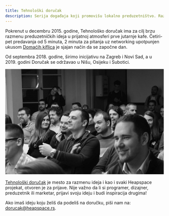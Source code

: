 ```yaml
---
title: Tehnološki doručak
description: Serija događaja koji promovišu lokalno preduzetništvo. Razmena preduzetničkih ideja uz jutarnju kafu i kiflice u šest gradova u regionu.
---
```


Pokrenut u decembru 2015. godine, Tehnološko doručak ima za cilj brzu razmenu preduzetničkih ideja u prijatnoj atmosferi prve jutarnje kafe. Četiri-pet predavanja od 5 minuta, 2 minuta za pitanja uz networking upotpunjen ukusom [Domaćih kiflica](http://domacekiflice.rs/) je sjajan način da se započne dan.

Od septembra 2018. godine, širimo inicijativu na Zagreb i Novi Sad, a u 2019. godini Doručak se održavao u Nišu, Osijeku i Subotici.

![](td.jpg)

[Tehnološki doručak](https://tehnoloskidorucak.io/) je mesto za razmenu ideja i kao i svaki Heapspace projekat, otvoren je za prijave. Nije važno da li si programer, dizajner, preduzetnik ili marketar, prijavi svoju ideju i budi inspiracija drugima!

Ako imaš ideju koju želiš da podeliš na doručku, piši nam na: [dorucak@heapspace.rs](mailto:dorucak@heapspace.rs).

